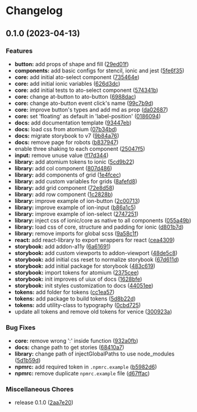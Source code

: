 # Changelog

## 0.1.0 (2023-04-13)


### Features

* **button:** add props of shape and fill ([29ed01f](https://github.com/juntossomosmais/atomium/commit/29ed01f457157ea9296ce14bf96ff19f45cf6129))
* **components:** add basic configs for stencil, ionic and jest ([5fe6f35](https://github.com/juntossomosmais/atomium/commit/5fe6f357fef9c7ff6f4eaac3ccd4b62c8c938d17))
* **core:** add initial ato-select component ([735464e](https://github.com/juntossomosmais/atomium/commit/735464e28aeda792c572f0ff0173eab2be6769aa))
* **core:** add initial ionic variables ([626d3dc](https://github.com/juntossomosmais/atomium/commit/626d3dcf3f1bc65ac3e4d622fe745180f1447a58))
* **core:** add initial tests to ato-select component ([574341b](https://github.com/juntossomosmais/atomium/commit/574341bc66b3723d22f3dfecfa70275683df5d0e))
* **core:** change at-button to ato-button ([6988dac](https://github.com/juntossomosmais/atomium/commit/6988dac326018532aad0867d6ce99d67b7531d1c))
* **core:** change ato-button event click's name ([99c7b9d](https://github.com/juntossomosmais/atomium/commit/99c7b9d8763be72f279181f6547e4ab74255e483))
* **core:** improve button's types and add md as prop ([da02687](https://github.com/juntossomosmais/atomium/commit/da026872a66c0b2f428acf0d3335fac4a1de3e38))
* **core:** set 'floating' as default in 'label-position' ([0186094](https://github.com/juntossomosmais/atomium/commit/0186094dfaacbd4be26d05d89079fa75e9f997bd))
* **docs:** add documentation template ([93447eb](https://github.com/juntossomosmais/atomium/commit/93447eb488f924d6350d543775d886ce20df89b7))
* **docs:** load css from atomium ([07b34bd](https://github.com/juntossomosmais/atomium/commit/07b34bd0f84534c0f2fd81a2cbbd3b06533afb3c))
* **docs:** migrate storybook to v7 ([9b84a76](https://github.com/juntossomosmais/atomium/commit/9b84a7611cb44c55a09793614fcd17b736274388))
* **docs:** remove page for robots ([b837947](https://github.com/juntossomosmais/atomium/commit/b8379476c3968e9d12c6687ba65c63655c59e1f3))
* enable three shaking to each component ([25047f5](https://github.com/juntossomosmais/atomium/commit/25047f54c208220b2df82c3457b70f4b6f259998))
* **input:** remove unuse value ([f17d344](https://github.com/juntossomosmais/atomium/commit/f17d344b011efe2d8f667195603c7183e113ccdc))
* **library:** add atomium tokens to ionic ([5cd9b22](https://github.com/juntossomosmais/atomium/commit/5cd9b2264b28c88247908899de9bcef6a82d4a63))
* **library:** add col component ([807d486](https://github.com/juntossomosmais/atomium/commit/807d4865257f7f4090588fd7b10eaac202fa77d5))
* **library:** add components of grid ([1e4fcec](https://github.com/juntossomosmais/atomium/commit/1e4fcec65449cf8f419a706e97de2f10de431dcc))
* **library:** add custom variables for grids ([8afefd8](https://github.com/juntossomosmais/atomium/commit/8afefd86eb454f43dfb368df243bbe64a9546a00))
* **library:** add grid component ([72e8d58](https://github.com/juntossomosmais/atomium/commit/72e8d58a6073d32d7522b60f53aca66fcd88d28e))
* **library:** add row component ([1c2828b](https://github.com/juntossomosmais/atomium/commit/1c2828b595e59e1bbe0e5b55bbe38ec8a59b32af))
* **library:** improve example of ion-button ([2c00713](https://github.com/juntossomosmais/atomium/commit/2c0071359efd8606cea529f0fbfb6b66af40ecbd))
* **library:** improve example of ion-input ([b86a1c5](https://github.com/juntossomosmais/atomium/commit/b86a1c5ab5d4dc2a039bab54838e491f663b275a))
* **library:** improve example of ion-select ([2747251](https://github.com/juntossomosmais/atomium/commit/27472518ed8ba6c2dad97c310a50a94fbd1fbc53))
* **library:** inject css of ionic/core as native to all components ([055a49b](https://github.com/juntossomosmais/atomium/commit/055a49b503be3c80a4c2a437d7ad6b2f261761f7))
* **library:** load css of core, structure and padding for ionic ([d801b7d](https://github.com/juntossomosmais/atomium/commit/d801b7d4ae86aa85ff78d8b36c661b9f69fa4638))
* **library:** remove imports for global scss ([9a58c1f](https://github.com/juntossomosmais/atomium/commit/9a58c1f3523ea96f38fef8c0de344d98d16ea543))
* **react:** add react-library to export wrappers for react ([cea4309](https://github.com/juntossomosmais/atomium/commit/cea43099532f9f91ce693728976add6e72b64db3))
* **storybook:** add addon-a11y ([6a61691](https://github.com/juntossomosmais/atomium/commit/6a616911e3d77a0195f844863c8efa16cf617c14))
* **storybook:** add custom viewports to addon-viewport ([48de5c8](https://github.com/juntossomosmais/atomium/commit/48de5c8732202665fda63392742bb792cc9bb78f))
* **storybook:** add initial css reset to normalize storybook ([67d611d](https://github.com/juntossomosmais/atomium/commit/67d611d733ccf50fe75c7170980cb1c749485798))
* **storybook:** add initial package for storybook ([483c619](https://github.com/juntossomosmais/atomium/commit/483c61951b9e54135c370eb735bab7c38f0098a1))
* **storybook:** import tokens for atomium ([2375cee](https://github.com/juntossomosmais/atomium/commit/2375cee6dafe3519c4d31544d5126853ea86bc48))
* **storybook:** init improves of uiux of docs ([1628bfe](https://github.com/juntossomosmais/atomium/commit/1628bfe50e6fca76e8c47b9b2ea08cf1b032faa5))
* **storybook:** init styles customization to docs ([44051ee](https://github.com/juntossomosmais/atomium/commit/44051ee789086f033bb95ab715ffb5367d60dbfe))
* **tokens:** add folder for tokens ([cc1ea57](https://github.com/juntossomosmais/atomium/commit/cc1ea5799cc587e6eb69f8d9818df5a1ce635d31))
* **tokens:** add package to build tokens ([5d8b22d](https://github.com/juntossomosmais/atomium/commit/5d8b22daf0b0dd61c9583a62ae5ef95b339305f6))
* **tokens:** add utility-class to typography ([0cbd725](https://github.com/juntossomosmais/atomium/commit/0cbd725133b7f3061ae39a16c5e478e158918e9d))
* update all tokens and remove old tokens for venice ([300923a](https://github.com/juntossomosmais/atomium/commit/300923a603ce228b17081df61c5a65dee1105a5d))


### Bug Fixes

* **core:** remove wrong ':' inside function ([932a0fb](https://github.com/juntossomosmais/atomium/commit/932a0fbe47606ce56a804720d4787cfec0e61667))
* **docs:** change path to get stories ([68410a7](https://github.com/juntossomosmais/atomium/commit/68410a7490161e1aee11abcb05891d3448bf99d8))
* **library:** change path of injectGlobalPaths to use node_modules ([5d1b59d](https://github.com/juntossomosmais/atomium/commit/5d1b59d0b4bbea513452b1dd6756f9bab2cf12d9))
* **npmrc:** add required token in `.npmrc.example` ([b5982d6](https://github.com/juntossomosmais/atomium/commit/b5982d66647764aabb19e3be0a25b5c684015502))
* **npmrc:** remove duplicate `npmrc.example` file ([d67ffac](https://github.com/juntossomosmais/atomium/commit/d67ffac91a5226d8aa385d0e94049eddf3dfc352))


### Miscellaneous Chores

* release 0.1.0 ([2aa7e20](https://github.com/juntossomosmais/atomium/commit/2aa7e201dce10373a79558f0dbf917e1179c39b2))
